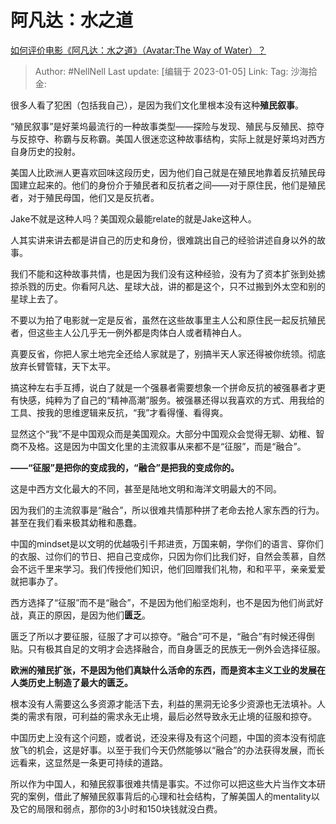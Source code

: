 # 阿凡达：水之道
[如何评价电影《阿凡达：水之道》（Avatar:The Way of Water）？](https://www.zhihu.com/question/572276682/answer/2830441648)

> Author: #NellNell
> Last update: [编辑于 2023-01-05]
> Link:
> Tag:
> 沙海拾金:

很多人看了犯困（包括我自己），是因为我们文化里根本没有这种**殖民叙事**。

“殖民叙事”是好莱坞最流行的一种故事类型——探险与发现、殖民与反殖民、掠夺与反掠夺、称霸与反称霸。美国人很迷恋这种故事结构，实际上就是好莱坞对西方自身历史的投射。

美国人比欧洲人更喜欢回味这段历史，因为他们自己就是在殖民地靠着反抗殖民母国建立起来的。他们的身份介于殖民者和反抗者之间——对于原住民，他们是殖民者，对于殖民母国，他们又是反抗者。

Jake不就是这种人吗？美国观众最能relate的就是Jake这种人。

人其实讲来讲去都是讲自己的历史和身份，很难跳出自己的经验讲述自身以外的故事。

我们不能和这种故事共情，也是因为我们没有这种经验，没有为了资本扩张到处掳掠杀戮的历史。你看阿凡达、星球大战，讲的都是这个，只不过搬到外太空和别的星球上去了。

不要以为拍了电影就一定是反省，虽然在这些故事里主人公和原住民一起反抗殖民者，但这些主人公几乎无一例外都是肉体白人或者精神白人。

真要反省，你把人家土地完全还给人家就是了，别搞半天人家还得被你统领。彻底放弃长臂管辖，天下太平。

搞这种左右手互搏，说白了就是一个强暴者需要想象一个拼命反抗的被强暴者才更有快感，纯粹为了自己的“精神高潮”服务。被强暴还得以我喜欢的方式、用我给的工具、按我的思维逻辑来反抗，“我”才看得懂、看得爽。

显然这个“我”不是中国观众而是美国观众。大部分中国观众会觉得无聊、幼稚、智商不及格。这是因为中国文化里的主流叙事从来都不是“征服”，而是“融合”。

**——“征服”是把你的变成我的，“融合”是把我的变成你的。**

这是中西方文化最大的不同，甚至是陆地文明和海洋文明最大的不同。

因为我们的主流叙事是“融合”，所以很难共情那种拼了老命去抢人家东西的行为。甚至在我们看来极其幼稚和愚蠢。

中国的mindset是以文明的优越吸引千邦进贡，万国来朝，学你们的语言、穿你们的衣服、过你们的节日、把自己变成你，只因为你们比我们好，自然会羡慕，自然会不远千里来学习。我们传授他们知识，他们回赠我们礼物，和和平平，亲亲爱爱就把事办了。

西方选择了“征服”而不是“融合”，不是因为他们船坚炮利，也不是因为他们尚武好战，真正的原因，是因为他们**匮乏**。

匮乏了所以才要征服，征服了才可以掠夺。“融合”可不是，“融合”有时候还得倒贴。只有极其自足的文明才会选择融合，而自身匮乏的民族无一例外会选择征服。

**欧洲的殖民扩张，不是因为他们真缺什么活命的东西，而是资本主义工业的发展在人类历史上制造了最大的匮乏。**

根本没有人需要这么多资源才能活下去，利益的黑洞无论多少资源也无法填补。人类的需求有限，可利益的需求永无止境，最后必然导致永无止境的征服和掠夺。

中国历史上没有这个问题，或者说，还没来得及有这个问题，中国的资本没有彻底放飞的机会，这是好事。以至于我们今天仍然能够以“融合”的办法获得发展，而长远看来，这显然是一条更可持续的道路。

所以作为中国人，和殖民叙事很难共情是事实。不过你可以把这些大片当作文本研究的案例，借此了解殖民叙事背后的心理和社会结构，了解美国人的mentality以及它的局限和弱点，那你的3小时和150块钱就没白费。

